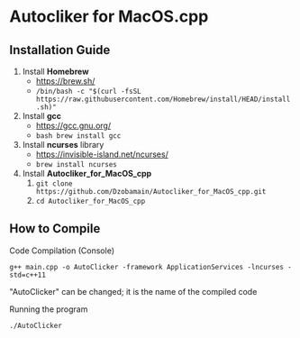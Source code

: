 # Autocliker for MacOS.cpp
## Installation Guide

1. Install **Homebrew**
   + https://brew.sh/
   + ```/bin/bash -c "$(curl -fsSL https://raw.githubusercontent.com/Homebrew/install/HEAD/install.sh)"```
2. Install **gcc**
    + https://gcc.gnu.org/
    + ```bash brew install gcc```
3. Install **ncurses** library
    + https://invisible-island.net/ncurses/
    + ```brew install ncurses```
4. Install **Autocliker_for_MacOS_cpp**
    1. ```git clone https://github.com/Dzobamain/Autocliker_for_MacOS_cpp.git```
    2. ```cd Autocliker_for_MacOS_cpp```
   
## How to Compile

Code Compilation (Console)
```
g++ main.cpp -o AutoClicker -framework ApplicationServices -lncurses -std=c++11
```
"AutoClicker" can be changed; it is the name of the compiled code  

Running the program
```
./AutoClicker
````





